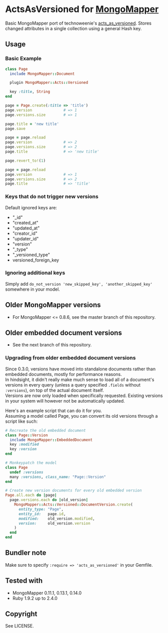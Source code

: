 # ActsAsVersioned for [MongoMapper](http://github.com/mongomapper/mongomapper)

Basic MongoMapper port of technoweenie's [acts_as_versioned](http://github.com/technoweenie/acts_as_versioned).
Stores changed attributes in a single collection using a general Hash key.


## Usage

### Basic Example

```ruby
class Page
  include MongoMapper::Document

  plugin MongoMapper::Acts::Versioned

  key :title, String
end

page = Page.create(:title => 'title')
page.version              # => 1
page.versions.size        # => 1

page.title = 'new title'
page.save

page = page.reload
page.version              # => 2
page.versions.size        # => 2
page.title                # => 'new title'

page.revert_to!(1)

page = page.reload
page.version              # => 1
page.versions.size        # => 2
page.title                # => 'title'
```

### Keys that do not trigger new versions

Default ignored keys are:

* "\_id"
* "created\_at"
* "updated\_at"
* "creator\_id"
* "updater\_id"
* "version"
* "\_type"
* "\_versioned\_type"
* versioned\_foreign\_key

### Ignoring additional keys

Simply add `do_not_version 'new_skipped_key', 'another_skipped_key'` somewhere in your model.

## Older MongoMapper versions

* For MongoMapper <= 0.8.6, see the master branch of this repository.

## Older embedded document versions

* See the next branch of this repository.

### Upgrading from older embedded document versions

Since 0.3.0, versions have moved into standalone documents rather than embedded documents,
mostly for performance reasons.  
In hindsight, it didn't really make much sense to load all of a document's versions in every query
(unless a query specified `.fields` without `:versions`), on top of the actual document itself.  
Versions are now only loaded when specifically requested. Existing versions in your system
will however not be automatically updated.

Here's an example script that can do it for you.  
Assuming a model called Page, you can convert its old versions through a script like such:

```ruby
# Recreate the old embedded document
class Page::Version
  include MongoMapper::EmbeddedDocument
  key :modified
  key :version
end

# Monkeypatch the model
class Page
  undef :versions
  many :versions, class_name: "Page::Version"
end

# Create new version documents for every old embedded version
Page.all.each do |page|
  page.versions.each do |old_version|
    MongoMapper::Acts::Versioned::DocumentVersion.create(
      entity_type: "Page",
      entity_id:   page.id,
      modified:    old_version.modified,
      version:     old_version.version
    )
  end
end
```

## Bundler note

Make sure to specify `:require => 'acts_as_versioned'` in your Gemfile.

## Tested with

* MongoMapper 0.11.1, 0.13.1, 0.14.0
* Ruby 1.9.2 up to 2.4.0

## Copyright

See LICENSE.
